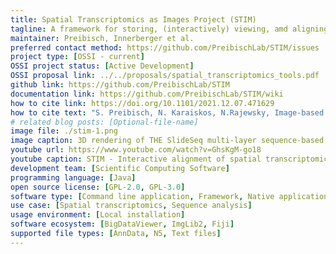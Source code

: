 ```yaml
---
title: Spatial Transcriptomics as Images Project (STIM)
tagline: A framework for storing, (interactively) viewing, amd aligning spatial transcriptomics data.
maintainer: Preibisch, Innerberger et al.
preferred contact method: https://github.com/PreibischLab/STIM/issues
project type: [OSSI - current]
OSSI project status: [Active Development]
OSSI proposal link: ../../proposals/spatial_transcriptomics_tools.pdf
github link: https://github.com/PreibischLab/STIM
documentation link: https://github.com/PreibischLab/STIM/wiki
how to cite link: https://doi.org/10.1101/2021.12.07.471629
how to cite text: "S. Preibisch, N. Karaiskos, N.Rajewsky, Image-based representation of massive spatial transcriptomics datasets, bioRxiv 2021.12.07.471629 (2021)."
# related blog posts: [Optional-file-name]
image file: ./stim-1.png
image caption: 3D rendering of THE SlideSeq multi-layer sequence-based transcriptomics dataset (calm-2, ptgds, mbp)
youtube url: https://www.youtube.com/watch?v=GhsKgM-go18
youtube caption: STIM - Interactive alignment of spatial transcriptomics slices (e.g. Visium)
development team: [Scientific Computing Software]
programming language: [Java]
open source license: [GPL-2.0, GPL-3.0]
software type: [Command line application, Framework, Native application]
use case: [Spatial transcriptomics, Sequence analysis]
usage environment: [Local installation]
software ecosystem: [BigDataViewer, ImgLib2, Fiji]
supported file types: [AnnData, N5, Text files]
---
```

